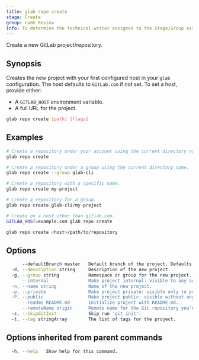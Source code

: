```yaml
---
title: glab repo create
stage: Create
group: Code Review
info: To determine the technical writer assigned to the Stage/Group associated with this page, see https://about.gitlab.com/handbook/product/ux/technical-writing/#assignments
---
```


<!--
This documentation is auto generated by a script.
Please do not edit this file directly. Run `make gen-docs` instead.
-->

Create a new GitLab project/repository.

## Synopsis

Creates the new project with your first configured host in your `glab`
configuration. The host defaults to `GitLab.com` if not set. To set a host,
provide either:

- A `GITLAB_HOST` environment variable.
- A full URL for the project.

```bash twoslash title="Terminal"
glab repo create [path] [flags]
```

## Examples

```bash twoslash title="Terminal"
# Create a repository under your account using the current directory name.
glab repo create

# Create a repository under a group using the current directory name.
glab repo create --group glab-cli

# Create a repository with a specific name.
glab repo create my-project

# Create a repository for a group.
glab repo create glab-cli/my-project

# Create on a host other than gitlab.com.
GITLAB_HOST=example.com glab repo create

glab repo create <host>/path/to/repository
```

## Options

```bash twoslash title="Terminal"
      --defaultBranch master   Default branch of the project. Defaults to master if not provided.
  -d, --description string     Description of the new project.
  -g, --group string           Namespace or group for the new project. Defaults to the current user's namespace.
      --internal               Make project internal: visible to any authenticated user. Default.
  -n, --name string            Name of the new project.
  -p, --private                Make project private: visible only to project members.
  -P, --public                 Make project public: visible without any authentication.
      --readme README.md       Initialize project with README.md.
      --remoteName origin      Remote name for the Git repository you're in. Defaults to origin if not provided. (default "origin")
  -s, --skipGitInit            Skip run 'git init'.
  -t, --tag stringArray        The list of tags for the project.
```

## Options inherited from parent commands

```bash twoslash title="Terminal"
  -h, --help   Show help for this command.
```
